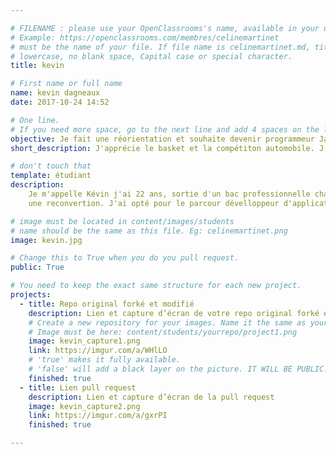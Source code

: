 ```yaml
---

# FILENAME : please use your OpenClassrooms's name, available in your url.
# Example: https://openclassrooms.com/membres/celinemartinet
# must be the name of your file. If file name is celinemartinet.md, title is celinemartinet.
# lowercase, no blank space, Capital case or special character.
title: kevin

# First name or full name
name: kevin dagneaux
date: 2017-10-24 14:52

# One line.
# If you need more space, go to the next line and add 4 spaces on the left, as in 'description'.
objective: Je fait une réorientation et souhaite devenir programmeur Java
short_description: J'apprécie le basket et la compétiton automobile. J'apprends le Java pour en faire mon futur métier.

# don't touch that
template: étudiant
description:
    Je m'appelle Kévin j'ai 22 ans, sortie d'un bac professionnelle chaudronnier soudeur je ne me plaisait pas dans ce domaine d'activité et j'ai choisi d'entamer 
    une reconvertion. J'ai opté pour le parcour dévelloppeur d'application Java spé Java EE qui est un language qui me plait.

# image must be located in content/images/students
# name should be the same as this file. Eg: celinemartinet.png
image: kevin.jpg

# Change this to True when you do you pull request.
public: True

# You need to keep the exact same structure for each new project.
projects:
  - title: Repo original forké et modifié
    description: Lien et capture d’écran de votre repo original forké et modifié,
    # Create a new repository for your images. Name it the same as your nickname and profile picture.
    # Image must be here: content/students/yourrepo/project1.png
    image: kevin_capture1.png
    link: https://imgur.com/a/WHlLO
    # 'true' makes it fully available.
    # 'false' will add a black layer on the picture. IT WILL BE PUBLIC!
    finished: true
  - title: Lien pull request
    description: Lien et capture d’écran de la pull request 
    image: kevin_capture2.png
    link: https://imgur.com/a/gxrPI
    finished: true

---
```

